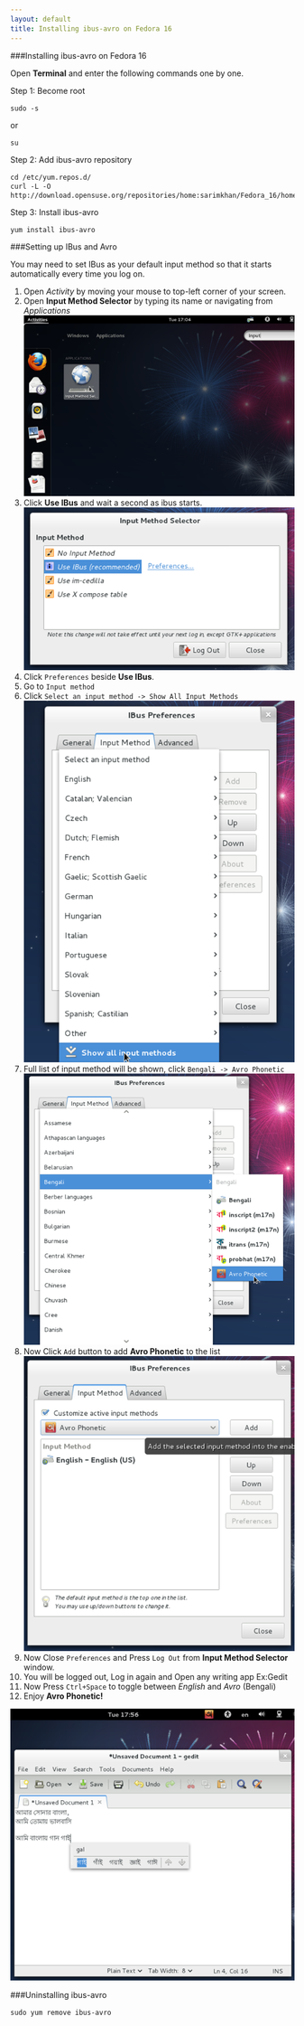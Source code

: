 ```yaml
---
layout: default
title: Installing ibus-avro on Fedora 16
---
```


###Installing ibus-avro on Fedora 16

Open **Terminal** and enter the following commands one by one.

Step 1: Become root

	sudo -s
	
or

	su 
	
Step 2: Add ibus-avro repository

	cd /etc/yum.repos.d/
	curl -L -O http://download.opensuse.org/repositories/home:sarimkhan/Fedora_16/home:sarimkhan.repo

Step 3: Install ibus-avro

	yum install ibus-avro
	



###Setting up IBus and Avro

You may need to set IBus as your default input method so that it starts automatically every time you log on.

 1. Open _Activity_ by moving your mouse to top-left corner of your screen. 
 2. Open __Input Method Selector__ by typing its name or navigating from _Applications_ 
 ![Input method editor](/images/fedora16/fedora_1.png "Input method editor")
 3. Click __Use IBus__ and wait a second as ibus starts.   
 ![Input method editor](/images/fedora16/fedora_2.png "Input method editor")
 4. Click `Preferences` beside __Use IBus__.
 5. Go to `Input method`
 6. Click `Select an input method -> Show All Input Methods`  
 ![IBus Preferences](/images/fedora16/fedora_3.png "IBus Preferences")
 7. Full list of input method will be shown, click `Bengali -> Avro Phonetic`  
 ![IBus Preferences](/images/fedora16/fedora_4.png "IBus Preferences")
 8. Now Click `Add` button to add __Avro Phonetic__ to the list  
 ![IBus Preferences](/images/fedora16/fedora_5.png "IBus Preferences")
 9. Now Close `Preferences` and Press `Log Out` from __Input Method Selector__ window.
 10. You will be logged out, Log in again and Open any writing app Ex:Gedit
 11. Now Press `Ctrl+Space` to toggle between _English_ and _Avro_ (Bengali)
 12. Enjoy __Avro Phonetic!__
 
  ![ibus-avro on Fedora](/images/fedora16/fedora_6.png "ibus-avro on Fedora")
 
 
 
###Uninstalling ibus-avro

	sudo yum remove ibus-avro